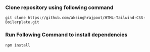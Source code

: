 ### Clone repository using following command
`git clone https://github.com/aksinghrajpoot/HTML-Tailwind-CSS-Boilerplate.git`

### Run Following Command to install dependencies
`npm install`